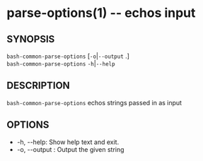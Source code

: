 # parse-options(1) -- echos input

## SYNOPSIS
`bash-common-parse-options` [`-o`|`--output` .]  <text><br>
`bash-common-parse-options` `-h`|`--help`<br>

## DESCRIPTION
`bash-common-parse-options` echos strings passed in as input

## OPTIONS
* -h, --help:
  Show help text and exit.
* -o, --output <string>:
  Output the given string
